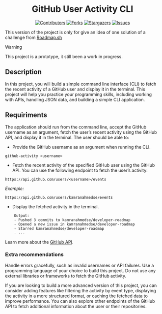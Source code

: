 <div align="center">
  
# GitHub User Activity CLI
  
[![Contributors][contributors-shield]][contributors-url] [![Forks][forks-shield]][forks-url]
[![Stargazers][stars-shield]][stars-url] [![Issues][issues-shield]][issues-url]

</div>

This version of the project is only for give an idea of one solution of a challenge from [Roadmap.sh](https://roadmap.sh/projects/github-user-activity)

> [!WARNING]
> This project is a prototype, it still been a work in progress.



## Description

In this project, you will build a simple command line interface (CLI) to fetch the recent activity of a GitHub user and display it in the terminal. This project will help you practice your programming skills, including working with APIs, handling JSON data, and building a simple CLI application.



## Requiriments

The application should run from the command line, accept the GitHub username as an argument, fetch the user’s recent activity using the GitHub API, and display it in the terminal. The user should be able to:

* Provide the GitHub username as an argument when running the CLI.
```
github-activity <username>
```

* Fetch the recent activity of the specified GitHub user using the GitHub API. You can use the following endpoint to fetch the user’s activity:
```
https://api.github.com/users/<username>/events
```
_Example:_
```
https://api.github.com/users/kamranahmedse/events
```
* Display the fetched activity in the terminal.
```
    Output:
    - Pushed 3 commits to kamranahmedse/developer-roadmap
    - Opened a new issue in kamranahmedse/developer-roadmap
    - Starred kamranahmedse/developer-roadmap
    - ...
```
Learn more about the [GitHub API](https://docs.github.com/en/rest/activity/events?apiVersion=2022-11-28).


### Extra recommendations
Handle errors gracefully, such as invalid usernames or API failures.
Use a programming language of your choice to build this project.
Do not use any external libraries or frameworks to fetch the GitHub activity.


If you are looking to build a more advanced version of this project, you can consider adding features like filtering the activity by event type, displaying the activity in a more structured format, or caching the fetched data to improve performance. You can also explore other endpoints of the GitHub API to fetch additional information about the user or their repositories.




[contributors-shield]: https://img.shields.io/github/contributors/Kai-Yazumorito/CLI-UA-command-.svg?style=for-the-badge
[contributors-url]: https://github.com/Kai-Yazumorito/CLI-UA-command-/graphs/contributors
[forks-shield]: https://img.shields.io/github/forks/Kai-Yazumorito/CLI-UA-command-.svg?style=for-the-badge
[forks-url]: https://github.com/Kai-Yazumorito/CLI-UA-command-/network/members
[stars-shield]: https://img.shields.io/github/stars/Kai-Yazumorito/CLI-UA-command-.svg?style=for-the-badge
[stars-url]: https://github.com/Kai-Yazumorito/CLI-UA-command-/stargazers
[issues-shield]: https://img.shields.io/github/issues/Kai-Yazumorito/CLI-UA-command-.svg?style=for-the-badge
[issues-url]: https://github.com/Kai-Yazumorito/CLI-UA-command-/issues

